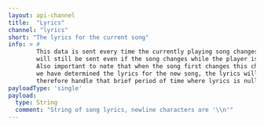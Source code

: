 ```yaml
---
layout: api-channel
title:  "Lyrics"
channel: "lyrics"
short: "The lyrics for the current song"
info: > #
        This data is sent every time the currently playing song changes. It is important to note that this channel
        will still be sent even if the song changes while the player is paused.
        Also important to note that when the song first changes this channel will be sent with a "null" value. Once
        we have determined the lyrics for the new song, the lyrics will then be sent down this channel. You must
        therefore handle that brief period of time where lyrics is null.
payloadType: 'single'
payload:
  type: String
  comment: "String of song lyrics, newline characters are '\\n'"
---
```

